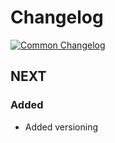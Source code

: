 # Changelog
[![Common Changelog](https://common-changelog.org/badge.svg)](https://common-changelog.org)

## NEXT

### Added

- Added versioning
